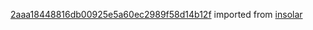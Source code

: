 [2aaa18448816db00925e5a60ec2989f58d14b12f](https://github.com/insolar/insolar/commit/2aaa18448816db00925e5a60ec2989f58d14b12f) imported from [insolar](https://github.com/insolar/insolar)
